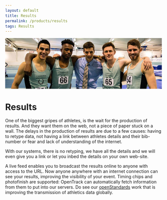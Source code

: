 ```yaml
---
layout: default
title: Results
permalink: /products/results
tags: Results
---
```


![Oxford-Cambridge1](/img/gallery/oxfordvcambridge1_crop.jpg)

# Results

One of the biggest gripes of athletes, is the wait for the production of results. And they want them on the web, not a piece of paper stuck on a wall. The delays in the production of results are due to a few causes: having to retype data, not having a link between athletes details and their bib-number or fear and lack of understanding of the internet.
 
With our systems, there is no retyping, we have all the details and we will even give you a link or let you inbed the details on your own web-site.

A live feed enables you to broadcast the results online to anyone with access to the URL. Now anyone anywhere with an internet connection can see your results, improving the visibility of your event. Timing chips and photofinish are supported: OpenTrack can automatically fetch information from them to put into our servers. Do see our [openStandards](/open_systems/standards) work that is improving the transmission of athletics data globally.

